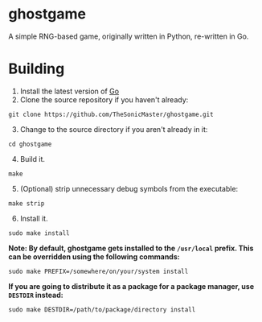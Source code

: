 # ghostgame
A simple RNG-based game, originally written in Python, re-written in Go.
# Building
1. Install the latest version of [Go](https://golang.org/dl)
2. Clone the source repository if you haven't already:
```
git clone https://github.com/TheSonicMaster/ghostgame.git
```
3. Change to the source directory if you aren't already in it:
```
cd ghostgame
```
4. Build it.
```
make
```
5. (Optional) strip unnecessary debug symbols from the executable:
```
make strip
```
6. Install it.
```
sudo make install
```
**Note: By default, ghostgame gets installed to the `/usr/local` prefix. This
can be overridden using the following commands:**
```
sudo make PREFIX=/somewhere/on/your/system install
```
**If you are going to distribute it as a package for a package manager, use
`DESTDIR` instead:**
```
sudo make DESTDIR=/path/to/package/directory install
```
